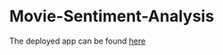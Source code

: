 # Movie-Sentiment-Analysis

The deployed app can be found [here](https://movie-imdb-sentiment-analysis.herokuapp.com/)
